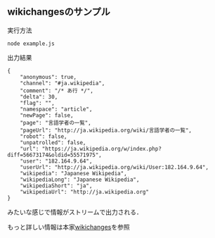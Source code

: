 ## wikichangesのサンプル
実行方法
```
node example.js
```
出力結果
```
{
    "anonymous": true, 
    "channel": "#ja.wikipedia", 
    "comment": "/* あ行 */", 
    "delta": 30, 
    "flag": "", 
    "namespace": "article", 
    "newPage": false, 
    "page": "言語学者の一覧", 
    "pageUrl": "http://ja.wikipedia.org/wiki/言語学者の一覧", 
    "robot": false, 
    "unpatrolled": false, 
    "url": "https://ja.wikipedia.org/w/index.php?diff=56673174&oldid=55571975", 
    "user": "182.164.9.64", 
    "userUrl": "http://ja.wikipedia.org/wiki/User:182.164.9.64", 
    "wikipedia": "Japanese Wikipedia", 
    "wikipediaLong": "Japanese Wikipedia", 
    "wikipediaShort": "ja", 
    "wikipediaUrl": "http://ja.wikipedia.org"
}
```
みたいな感じで情報がストリームで出力される．

もっと詳しい情報は本家[wikichanges](https://github.com/edsu/wikichanges)を参照
